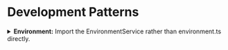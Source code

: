 # Development Patterns

<details>
<summary>
  <b>Environment:</b>
  Import the EnvironmentService rather than environment.ts directly.
</summary>


In order to use variables from environment.ts, you need to import the EnvironmentService.

#### Why?

Directly importing environment.ts leads to components that are hard to test.
This is because you can't mock environment.ts.

#### How?

```ts
import { EnvironmentService } from '@app/core/services/environment.service';

export class MyComponent {
  constructor(private environmentService: EnvironmentService) {}
  
  someMethod(): string {
    return `Value of someKey is ${this.environmentService.get('someKey')}`;
  }
}
```

</details>
